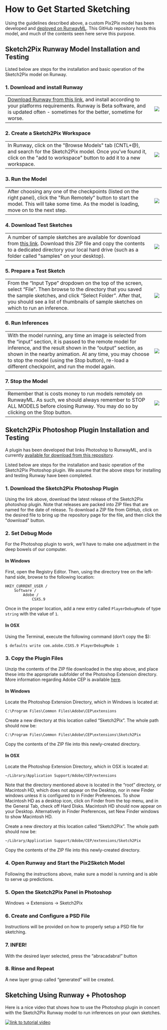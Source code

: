 # How to Get Started Sketching
Using the guidelines described above, a custom Pix2Pix model has been developed and [deployed on RunwayML](https://open-app.runwayml.com/?model=ksteinfe/Sketch2Pix). This GitHub repository hosts this model, and much of the contents seen here serve this purpose.

## Sketch2Pix Runway Model Installation and Testing
Listed below are steps for the installation and basic operation of the Sketch2Pix model on Runway.

### 1. Download and install Runway
|||
|-|-|
|[Download Runway from this link](https://runwayml.com/download/), and install according to your platforms requirements. Runway is Beta software, and is updated often - sometimes for the better, sometime for worse.  | ![](http://media.ksteinfe.com/200317/sketch2pix_demo_image14.png) |


### 2. Create a Sketch2Pix Workspace
|||
|-|-|
|In Runway, click on the "Browse Models" tab (CNTL+@), and search for the Sketch2Pix model. Once you’ve found it, click on the "add to workspace" button to add it to a new workspace.  | ![](http://media.ksteinfe.com/200317/sketch2pix_demo_image1.gif) |

### 3. Run the Model
|||
|-|-|
|After choosing any one of the checkpoints (listed on the right panel), click the "Run Remotely" button to start the model. This will take some time. As the model is loading, move on to the next step.  | ![](http://media.ksteinfe.com/200317/sketch2pix_demo_image3.png) |

### 4. Download Test Sketches
|||
|-|-|
|A number of sample sketches are available for download from [this link](https://github.com/ksteinfe/runway_sketch2pix/raw/master/photoshop_plugin/releases/sketch_samples.zip). Download this ZIP file and copy the contents to a dedicated directory your local hard drive (such as a folder called "samples" on your desktop).  | ![](http://media.ksteinfe.com/200317/sketch2pix_demo_image6.jpg) |

### 5. Prepare a Test Sketch
|||
|-|-|
|From the “Input Type” dropdown on the top of the screen, select “File”. Then browse to the directory that you saved the sample sketches, and click “Select Folder”. After that, you should see a list of thumbnails of sample sketches on which to run an inference.  | ![](http://media.ksteinfe.com/200317/sketch2pix_demo_image7.png) |

### 6. Run Inferences
|||
|-|-|
|With the model running, any time an image is selected from the “input” section, it is passed to the remote model for inference, and the result shown in the “output” section, as shown in the nearby animation. At any time, you may choose to stop the model (using the Stop button), re-load a different checkpoint, and run the model again.   | ![](http://media.ksteinfe.com/200317/sketch2pix_demo_image8.gif) |

### 7. Stop the Model
|||
|-|-|
|Remember that is costs money to run models remotely on RunwayML. As such, we should always remember to STOP ALL MODELS before closing Runway. You may do so by clicking on the Stop button.  | ![](http://media.ksteinfe.com/200317/sketch2pix_demo_image10.png) |

## Sketch2Pix Photoshop Plugin Installation and Testing
A plugin has been developed that links Photoshop to RunwayML, and is currently [available for download from this repository](https://github.com/ksteinfe/runway_sketch2pix/tree/master/photoshop_plugin/releases).

Listed below are steps for the installation and basic operation of the Sketch2Pix Photoshop plugin. We assume that the above steps for installing and testing Runway have been completed.

### 1. Download the Sketch2Pix Photoshop Plugin
Using the link above, download the latest release of the Sketch2Pix photoshop plugin. Note that releases are packed into ZIP files that are named for the date of release. To download a ZIP file from GitHub, click on the desired file to bring up the repository page for the file, and then click the "download" button.

### 2. Set Debug Mode
For the Photoshop plugin to work, we'll have to make one adjustment in the deep bowels of our computer.

#### In Windows
First, open the Registry Editor. Then, using the directory tree on the left-hand side, browse to the following location:

	HKEY_CURRENT_USER / 
		Software / 
			Adobe / 
				CSXS.9


Once in the proper location, add a new entry called `PlayerDebugMode` of type `string` with the value of `1`.

#### In OSX
Using the Terminal, execute the following command (don’t copy the $):

	$ defaults write com.adobe.CSXS.9 PlayerDebugMode 1


### 3. Copy the Plugin Files
Unzip the contents of the ZIP file downloaded in the step above, and place these into the appropriate subfolder of the Photoshop Extension directory. More information regarding Adobe CEP is available [here](https://github.com/Adobe-CEP/CEP-Resources/blob/master/CEP_9.x/Documentation/CEP%209.0%20HTML%20Extension%20Cookbook.md#extension-folders).

#### In Windows
Locate the Photoshop Extension Directory, which in Windows is located at:

	C:\Program Files\Common Files\Adobe\CEP\extensions

Create a new directory at this location called “Sketch2Pix”. The whole path should now be:

	C:\Program Files\Common Files\Adobe\CEP\extensions\Sketch2Pix

Copy the contents of the ZIP file into this newly-created directory.

#### In OSX
Locate the Photoshop Extension Directory, which in OSX is located at:

	~/Library/Application Support/Adobe/CEP/extensions

Note that the directory mentioned above is located in the “root” directory, or Macintosh HD, which does not appear on the Desktop, nor in new Finder windows unless it is configured to in Finder Preferences. To show Macintosh HD as a desktop icon, click on Finder from the top menu, and in the General Tab, check off Hard Disks. Macintosh HD should now appear on your Desktop. Alternatively in Finder Preferences, set New Finder windows to show Macintosh HD.

Create a new directory at this location called “Sketch2Pix”. The whole path should now be:

	~/Library/Application Support/Adobe/CEP/extensions/Sketch2Pix

Copy the contents of the ZIP file into this newly-created directory.


### 4. Open Runway and Start the Pix2Sketch Model
Following the instructions above, make sure a model is running and is able to serve up predictions.

### 5. Open the Sketch2Pix Panel in Photoshop
Windows -> Extensions -> Sketch2Pix

### 6. Create and Configure a PSD File
Instructions will be provided on how to properly setup a PSD file for sketching.

### 7. INFER!
With the desired layer selected, press the “abracadabra!” button

### 8. Rinse and Repeat
A new layer group called “generated” will be created.


## Sketching Using Runway + Photoshop
Here is a nice video that shows how to use the Photoshop plugin in concert with the Sketch2Pix Runway model to run inferences on your own sketches.


[![link to tutorial video](http://media.ksteinfe.com/200317/sketch2pix_in_photoshop.png)](http://media.ksteinfe.com/200317/sketch2pix_in_photoshop.mp4)

